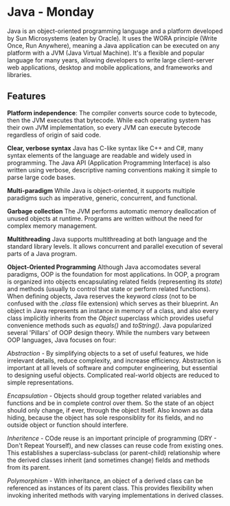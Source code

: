 # Java - Monday
Java is an object-oriented programming language and a platform developed by Sun Microsystems (eaten by Oracle). It uses the WORA principle (Write Once, Run Anywhere), meaning a Java application can be executed on any platform with a JVM (Java Virtual Machine). It's a flexible and popular language for many years, allowing developers to write large client-server web applications, desktop and mobile applications, and frameworks and libraries.

## Features
**Platform independence**: The compiler converts source code to bytecode, then the JVM executes that bytecode. While each operating system has their own JVM implementation, so every JVM can execute bytecode regardless of origin of said code.

**Clear, verbose syntax** Java has C-like syntax like C++ and C#, many syntax elements of the language are readable and widely used in programming. The Java API (Application Programming Interface) is also written using verbose, descriptive naming conventions making it simple to parse large code bases.

**Multi-paradigm** While Java is object-oriented, it supports multiple paradigms such as imperative, generic, concurrent, and functional.

**Garbage collection** The JVM performs automatic memory deallocation of unused objects at runtime. Programs are written without the need for complex memory management.

**Multithreading** Java supports multithreading at both language and the standard library levels. It allows concurrent and parallel execution of several parts of a Java program.

**Object-Oriented Programming** Although Java accomodates several paradigms, OOP is the foundation for most applications. In OOP, a program is organized into objects encapsulating related fields (representing its *state*) and methods (usually to control that state or perform related functions). When defining objects, Java reserves the keyword *class* (not to be confused with the *.class* file extension) which serves as their blueprint. An object in Java represents an instance in memory of a class, and also every class implicitly inherits from the *Object* superclass which provides useful convenience methods such as *equals()* and *toString()*. Java popularized several 'Pillars' of OOP design theory. While the numbers vary between OOP languages, Java focuses on four:

*Abstraction* - By simplifying objects to a set of useful features, we hide irrelevant details, reduce complexity, and increase efficiency. Abstraction is important at all levels of software and computer engineering, but essential to designing useful objects. Complicated real-world objects are reduced to simple representations.

*Encapsulation* - Objects should group together related variables and functions and be in complete control over them. So the state of an object should only change, if ever, through the object itself. Also known as data hiding, because the object has sole responsiblity for its fields, and no outside object or function should interfere.

*Inheritence* - COde reuse is an important principle of programming (DRY - Don't Repeat Yourself), and new classes can reuse code from existing ones. This establishes a superclass-subclass (or parent-child) relationship where the derived classes inherit (and sometimes change) fields and methods from its parent.

*Polymorphism* - With inheritance, an object of a derived class can be referenced as instances of its parent class. This provides flexibility when invoking inherited methods with varying implementations in derived classes.